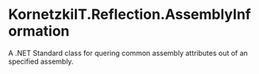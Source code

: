 # KornetzkiIT.Reflection.AssemblyInformation
A .NET Standard class for quering common assembly attributes out of an specified assembly.
